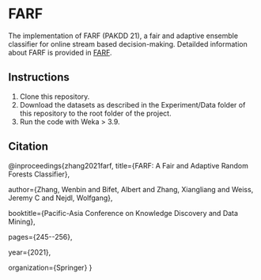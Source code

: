 # FARF
The implementation of FARF (PAKDD 21), a fair and adaptive ensemble classifier for online stream based decision-making. Detailded information about FARF is provided in [FARF](https://link.springer.com/chapter/10.1007/978-3-030-75765-6_20).  

## Instructions
1. Clone this repository.
2. Download the datasets as described in the Experiment/Data folder of this repository to the root folder of the project.
3. Run the code with Weka > 3.9.  
      
  
## Citation
@inproceedings{zhang2021farf,
title={FARF: A Fair and Adaptive Random Forests Classifier},

author={Zhang, Wenbin and Bifet, Albert and Zhang, Xiangliang and Weiss, Jeremy C and Nejdl, Wolfgang},

booktitle={Pacific-Asia Conference on Knowledge Discovery and Data Mining},

pages={245--256},

year={2021},

organization={Springer}
}
